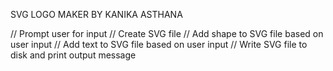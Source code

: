 SVG LOGO MAKER BY KANIKA ASTHANA


// Prompt user for input
// Create SVG file
// Add shape to SVG file based on user input
// Add text to SVG file based on user input
 // Write SVG file to disk and print output message